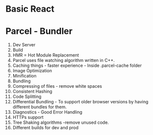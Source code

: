 # Basic React

# Parcel - Bundler

1. Dev Server
2. Build
3. HMR = Hot Module Replacement
4. Parcel uses file watching algorithm written in C++.
5. Caching things - faster experience - Inside .parcel-cache folder
6. Image Optimization
7. Minification
8. Bundling
9. Compressing of files - remove white spaces
10. Consistent Hashing
11. Code Splitting
12. Differential Bundling - To support older browser versions by having different bundles for them.
13. Diagnostics - Good Error Handling
14. HTTPs support
15. Tree Shaking algorithms -remove unused code.
16. Different builds for dev and prod